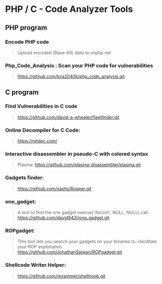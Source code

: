 # PHP / C - Code Analyzer Tools
## PHP program
### Encode PHP code
> Upload encoded (Base-64) data to unphp.net

### Php_Code_Analysis : Scan your PHP code for vulnerabilities

> https://github.com/kira2040k/php_code_analysis.git

## C program

### Find Vulnerabilities in C code

> https://github.com/david-a-wheeler/flawfinder.git

### Online Decompiler for C Code:
>  https://retdec.com/

### Interactive disassembler in pseudo-C with colored syntax
> Plasma: https://github.com/plasma-disassembler/plasma.git

### Gadgets finder:
> https://github.com/sashs/Ropper.git

### one_gadget:
> A tool to find the one gadget execve('/bin/sh', NULL, NULL) call.
	https://github.com/david942j/one_gadget.git

### ROPgadget:
>This tool lets you search your gadgets on your binaries to >facilitate your ROP exploitation.
>	https://github.com/JonathanSalwan/ROPgadget.git

### Shellcode Writer Helper:
> https://github.com/reyammer/shellnoob.git
